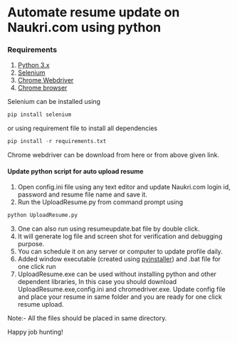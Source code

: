 # Automate resume update on Naukri.com using python

### Requirements

1. [Python 3.x](https://www.python.org/)
2. [Selenium](https://www.seleniumhq.org/)
3. [Chrome Webdriver](https://chromedriver.storage.googleapis.com/76.0.3809.68/chromedriver_win32.zip)
4. [Chrome browser](https://www.google.com/chrome/)

Selenium can be installed using 
```python
pip install selenium
```
or using requirement file to install all dependencies
```python
pip install -r requirements.txt
```
Chrome webdriver can be download from here or from above given link.

#### Update python script for auto upload resume

1. Open config.ini file using any text editor and update Naukri.com login id, password and resume file name and save it.
2. Run the UploadResume.py from command prompt using 
```python
python UploadResume.py
```
3. One can also run using resumeupdate.bat file by double click.
4. It will generate log file and screen shot for verification and debugging purpose.
5. You can schedule it on any server or computer to update profile daily.
5. Added window executable (created using [pyinstaller](https://pyinstaller.readthedocs.io/en/stable/index.html)) and .bat file for one click run  
6. UploadResume.exe can be used without installing python and other dependent libraries, In this case you should download UploadResume.exe,config.ini and chromedriver.exe. Update config file and place your resume in same folder and you are ready for one click resume upload.  

Note:- All the files should be placed in same directory.

Happy job hunting!
